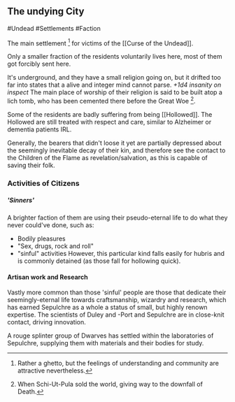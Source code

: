 ##  The undying City
#Undead #Settlements #Faction

The main settlement [^1] for victims of the [[Curse of the Undead]].

Only a smaller fraction of the residents voluntarily lives here, most of them got forcibly sent here.

It's underground, and they have a small religion going on, but it drifted too far into states that a alive and integer mind cannot parse.
*+1d4 insanity on inspect*
The main place of worship of their religion is said to be built atop a lich tomb, who has been cemented there before the Great Woe [^2].  

[^1]:Rather a ghetto, but the feelings of understanding and community are attractive nevertheless.
[^2]:When Schi-Ut-Pula sold the world, giving way to the downfall of Death. 


Some of the residents are badly suffering from being [[Hollowed]]. The Hollowed are still treated with respect and care, similar to Alzheimer or dementia patients IRL.

Generally, the bearers that didn't loose it yet are partially depressed about the seemingly inevitable decay of their kin, and therefore see the contact to the Children of the Flame as revelation/salvation, as this is capable of saving their folk.


### Activities of Citizens
##### 'Sinners'
A brighter faction of them are using their pseudo-eternal life to do what they never could've done, such as:
-   Bodily pleasures
-   "Sex, drugs, rock and roll"
-   "sinful" activities
However, this particular kind falls easily for hubris and is commonly detained (as those fall for hollowing quick).
#### Artisan work and Research 
Vastly more common than those 'sinful' people are those that dedicate their seemingly-eternal life towards craftsmanship, wizardry and research, which has earned Sepulchre as a whole a status of small, but highly renown expertise.
The scientists of Duley and -Port and Sepulchre are in close-knit contact, driving innovation. 

A rouge splinter group of Dwarves has settled within the laboratories of Sepulchre, supplying them with materials and their bodies for study. 



